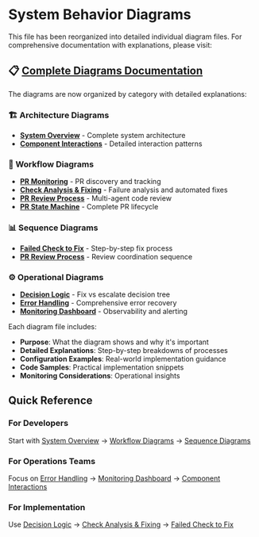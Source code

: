 # System Behavior Diagrams

This file has been reorganized into detailed individual diagram files. For comprehensive documentation with explanations, please visit:

## 📋 [Complete Diagrams Documentation](docs/diagrams/README.md)

The diagrams are now organized by category with detailed explanations:

### 🏗️ Architecture Diagrams
- **[System Overview](docs/diagrams/architecture/system-overview.md)** - Complete system architecture
- **[Component Interactions](docs/diagrams/architecture/component-interactions.md)** - Detailed interaction patterns

### 🔄 Workflow Diagrams  
- **[PR Monitoring](docs/diagrams/workflows/pr-monitoring.md)** - PR discovery and tracking
- **[Check Analysis & Fixing](docs/diagrams/workflows/check-analysis-fixing.md)** - Failure analysis and automated fixes
- **[PR Review Process](docs/diagrams/workflows/pr-review.md)** - Multi-agent code review
- **[PR State Machine](docs/diagrams/workflows/pr-state-machine.md)** - Complete PR lifecycle

### 📊 Sequence Diagrams
- **[Failed Check to Fix](docs/diagrams/sequences/failed-check-to-fix.md)** - Step-by-step fix process
- **[PR Review Process](docs/diagrams/sequences/pr-review-process.md)** - Review coordination sequence

### ⚙️ Operational Diagrams
- **[Decision Logic](docs/diagrams/operational/decision-logic.md)** - Fix vs escalate decision tree
- **[Error Handling](docs/diagrams/operational/error-handling.md)** - Comprehensive error recovery
- **[Monitoring Dashboard](docs/diagrams/operational/monitoring-dashboard.md)** - Observability and alerting

Each diagram file includes:
- **Purpose**: What the diagram shows and why it's important
- **Detailed Explanations**: Step-by-step breakdowns of processes
- **Configuration Examples**: Real-world implementation guidance
- **Code Samples**: Practical implementation snippets
- **Monitoring Considerations**: Operational insights

## Quick Reference

### For Developers
Start with [System Overview](docs/diagrams/architecture/system-overview.md) → [Workflow Diagrams](docs/diagrams/workflows/) → [Sequence Diagrams](docs/diagrams/sequences/)

### For Operations Teams  
Focus on [Error Handling](docs/diagrams/operational/error-handling.md) → [Monitoring Dashboard](docs/diagrams/operational/monitoring-dashboard.md) → [Component Interactions](docs/diagrams/architecture/component-interactions.md)

### For Implementation
Use [Decision Logic](docs/diagrams/operational/decision-logic.md) → [Check Analysis & Fixing](docs/diagrams/workflows/check-analysis-fixing.md) → [Failed Check to Fix](docs/diagrams/sequences/failed-check-to-fix.md)